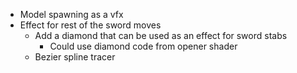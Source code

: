 - Model spawning as a vfx
- Effect for rest of the sword moves
  - Add a diamond that can be used as an effect for sword stabs
    - Could use diamond code from opener shader
  - Bezier spline tracer
